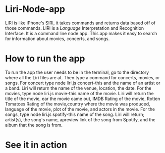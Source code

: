 # Liri-Node-app

LIRI is like iPhone's SIRI, it takes commands and returns data based off of those commands. 
LIRI is a _Language_ Interpretation and Recognition Interface. It is a command line node app.
This  app makes it easy to search for information about movies, concerts, and songs.

# How to run the app

To run the app the user needs to be in the terminal, go to the directory where all the Liri files are at. Then type a command for concerts, movies, or songs. 
For concert type node liri.js  concert-this and the name of an artist or a band. 
Liri will return the name of the venue, location, the date. 
For the movies, type node liri.js movie-this name of the movie. 
Liri will return the title of the movie, ear the movie came out, IMDB Rating of the movie, Rotten Tomatoes Rating of the movie,country where the movie was produced, language of the movie, plot of the movie, and actors in the movie.
For the songs, type node liri.js spotify-this name of the song. 
Liri will return; artist(s), the song's name, apreview link of the song from Spotify, and the album that the song is from.

# See it in action


